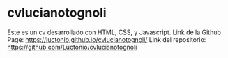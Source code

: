 # cvlucianotognoli
Este es un cv desarrollado con HTML, CSS, y Javascript.
Link de la Github Page: https://luctonio.github.io/cvlucianotognoli/
Link del repositorio: https://github.com/Luctonio/cvlucianotognoli
